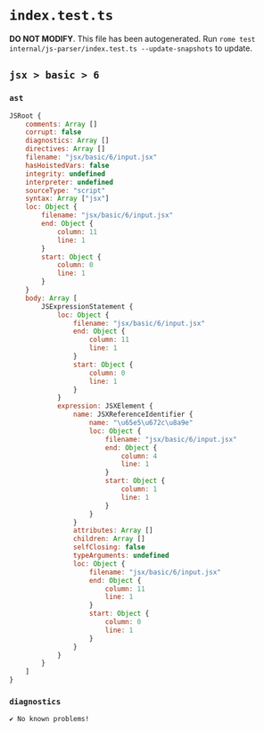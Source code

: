 # `index.test.ts`

**DO NOT MODIFY**. This file has been autogenerated. Run `rome test internal/js-parser/index.test.ts --update-snapshots` to update.

## `jsx > basic > 6`

### `ast`

```javascript
JSRoot {
	comments: Array []
	corrupt: false
	diagnostics: Array []
	directives: Array []
	filename: "jsx/basic/6/input.jsx"
	hasHoistedVars: false
	integrity: undefined
	interpreter: undefined
	sourceType: "script"
	syntax: Array ["jsx"]
	loc: Object {
		filename: "jsx/basic/6/input.jsx"
		end: Object {
			column: 11
			line: 1
		}
		start: Object {
			column: 0
			line: 1
		}
	}
	body: Array [
		JSExpressionStatement {
			loc: Object {
				filename: "jsx/basic/6/input.jsx"
				end: Object {
					column: 11
					line: 1
				}
				start: Object {
					column: 0
					line: 1
				}
			}
			expression: JSXElement {
				name: JSXReferenceIdentifier {
					name: "\u65e5\u672c\u8a9e"
					loc: Object {
						filename: "jsx/basic/6/input.jsx"
						end: Object {
							column: 4
							line: 1
						}
						start: Object {
							column: 1
							line: 1
						}
					}
				}
				attributes: Array []
				children: Array []
				selfClosing: false
				typeArguments: undefined
				loc: Object {
					filename: "jsx/basic/6/input.jsx"
					end: Object {
						column: 11
						line: 1
					}
					start: Object {
						column: 0
						line: 1
					}
				}
			}
		}
	]
}
```

### `diagnostics`

```
✔ No known problems!

```
